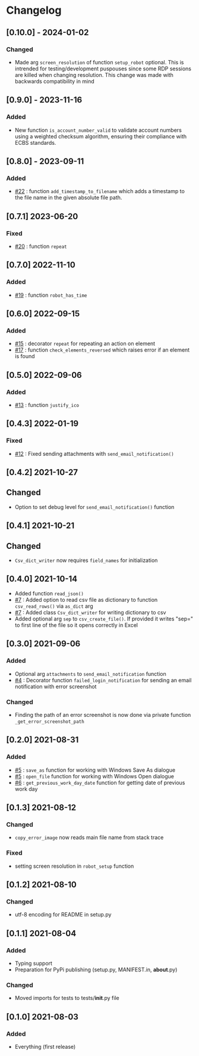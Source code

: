 # Changelog

## [0.10.0] - 2024-01-02
### Changed
- Made arg `screen_resolution` of function `setup_robot` optional. This is intrended for testing/development puspouses since some RDP sessions are killed when changing resolution. This change was made with backwards compatibility in mind

## [0.9.0] - 2023-11-16
### Added
- New function `is_account_number_valid` to validate account numbers using a weighted checksum algorithm, ensuring their compliance with ECBS standards.

## [0.8.0] - 2023-09-11
### Added
- [#22](https://github.com/ultimaterpa/urpautils/issues/22) : function `add_timestamp_to_filename` which adds a timestamp to the file name in the given absolute file path.

## [0.7.1] 2023-06-20
### Fixed
- [#20](https://github.com/ultimaterpa/urpautils/issues/20) : function `repeat`

## [0.7.0] 2022-11-10
### Added
- [#19](https://github.com/ultimaterpa/urpautils/issues/19) : function `robot_has_time`

## [0.6.0] 2022-09-15
### Added
- [#15](https://github.com/ultimaterpa/urpautils/pull/15) : decorator `repeat` for repeating an action on element
- [#17](https://github.com/ultimaterpa/urpautils/pull/17) : function `check_elements_reversed` which raises error if an element is found

## [0.5.0] 2022-09-06
### Added
- [#13](https://github.com/ultimaterpa/urpautils/issues/13) : function `justify_ico`

## [0.4.3] 2022-01-19
### Fixed
- [#12](https://github.com/ultimaterpa/urpautils/pull/12) : Fixed sending attachments with `send_email_notification()`

## [0.4.2] 2021-10-27
## Changed
- Option to set debug level for `send_email_notification()` function

## [0.4.1] 2021-10-21
## Changed
- `Csv_dict_writer` now requires `field_names` for initialization

## [0.4.0] 2021-10-14
- Added function `read_json()`
- [#7](https://github.com/ultimaterpa/urpautils/issues/7) : Added option to read csv file as dictionary to function `csv_read_rows()` via `as_dict` arg
- [#7](https://github.com/ultimaterpa/urpautils/issues/7) : Added class `Csv_dict_writer` for writing dictionary to csv
- Added optional arg `sep` to `csv_create_file()`. If provided it writes "sep=<separator>" to first line of the file so it opens correctly in Excel

## [0.3.0] 2021-09-06
### Added
- Optional arg `attachments` to `send_email_notification` function
- [#4](https://github.com/ultimaterpa/urpautils/issues/4) : Decorator function `failed_login_notification` for sending an email notification with error screenshot

### Changed
- Finding the path of an error screenshot is now done via private function `_get_error_screenshot_path`

## [0.2.0] 2021-08-31
### Added
- [#5](https://github.com/ultimaterpa/urpautils/issues/5) : `save_as` function for working with Windows Save As dialogue
- [#5](https://github.com/ultimaterpa/urpautils/issues/5) : `open_file` function for working with Windows Open dialogue
- [#6](https://github.com/ultimaterpa/urpautils/issues/6) : `get_previous_work_day_date` function for getting date of previous work day

## [0.1.3] 2021-08-12
### Changed
- `copy_error_image` now reads main file name from stack trace

### Fixed
- setting screen resolution in `robot_setup` function

## [0.1.2] 2021-08-10

### Changed
- utf-8 encoding for README in setup.py

## [0.1.1] 2021-08-04

### Added
- Typing support
- Preparation for PyPi publishing (setup.py, MANIFEST.in, __about__.py)

### Changed
- Moved imports for tests to tests/__init__.py file

## [0.1.0] 2021-08-03

### Added
- Everything (first release)
